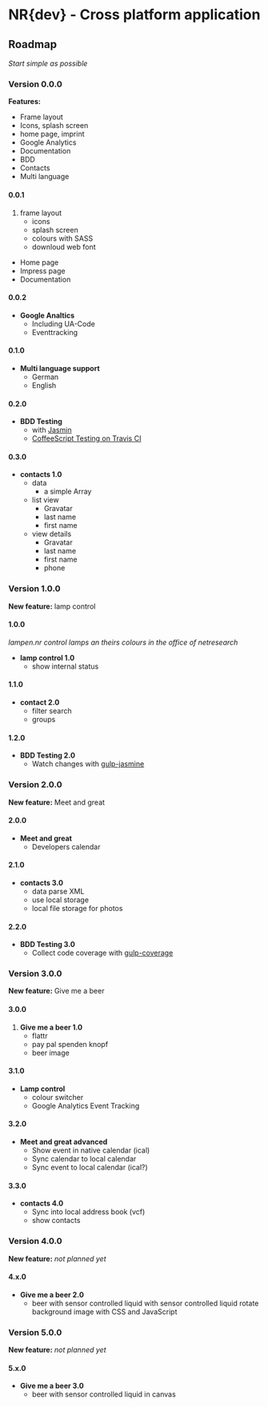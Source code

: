 NR{dev} - Cross platform application
====================================


## Roadmap

_Start simple as possible_

### Version 0.0.0

**Features:** 
- Frame layout
- Icons, splash screen
- home page, imprint
- Google Analytics
- Documentation
- BDD
- Contacts
- Multi language

#### 0.0.1
1. frame layout
	- icons
	- splash screen
	- colours with SASS
	- downloud web font
- Home page
- Impress page
- Documentation

####  0.0.2
- **Google Analtics**
	- Including UA-Code
	- Eventtracking

#### 0.1.0
- **Multi language support**
	- German
	- English

#### 0.2.0
- **BDD Testing**
	- with [Jasmin](http://angularjs.de/artikel/angularjs-test)
	- [CoffeeScript Testing on Travis CI](http://relistan.com/coffeescript-testing-on-travis-ci/)

#### 0.3.0
- **contacts 1.0**
	- data
		- a simple Array
	- list view
		- Gravatar
		- last name
		- first name
	- view details
		- Gravatar
		- last name
		- first name
		- phone
	

### Version 1.0.0
**New feature:** lamp control

#### 1.0.0
_lampen.nr control lamps an theirs colours in the office of netresearch_

- **lamp control 1.0**
	- show internal status

#### 1.1.0
- **contact 2.0**
	- filter search
	- groups

#### 1.2.0
- **BDD Testing 2.0**
	- Watch changes with [gulp-jasmine](https://www.npmjs.org/package/gulp-jasmine)


### Version 2.0.0
**New feature:** Meet and great

#### 2.0.0
- **Meet and great**
	- Developers calendar

#### 2.1.0
- **contacts 3.0**
	- data parse XML
	- use local storage
	- local file storage for photos

#### 2.2.0
- **BDD Testing 3.0**
	- Collect code coverage with [gulp-coverage](https://github.com/dylanb/gulp-coverage)


### Version 3.0.0
**New feature:** Give me a beer

#### 3.0.0
1. **Give me a beer 1.0**
	- flattr
	- pay pal spenden knopf
	- beer image


#### 3.1.0
- **Lamp control**
	- colour switcher
	- Google Analytics Event Tracking

#### 3.2.0
- **Meet and great advanced**
	- Show event in native calendar (ical)
	- Sync calendar to local calendar
	- Sync event to local calendar (ical?)

#### 3.3.0
- **contacts 4.0**
	- Sync into local address book (vcf)
	- show contacts


### Version 4.0.0
**New feature:** _not planned yet_

#### 4.x.0
- **Give me a beer 2.0**
	- beer with sensor controlled liquid with sensor controlled liquid rotate background image with CSS and JavaScript


### Version 5.0.0
**New feature:** _not planned yet_

#### 5.x.0
- **Give me a beer 3.0**
	- beer with sensor controlled liquid in canvas
